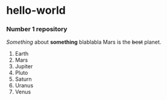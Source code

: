 # hello-world
### Number 1 repository

*Something* about **something** blablabla
Mars is the ~~best~~ planet.

1. Earth
2. Mars
3. Jupiter
4. Pluto
5. Saturn
6. Uranus
7. Venus
